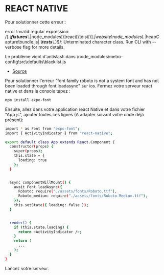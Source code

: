 # REACT NATIVE

Pour solutionner cette erreur : 

error Invalid regular expression: /(.*\\__fixtures__\\.*|node_modules[\\\]react[\\\]dist[\\\].*|website\\node_modules\\.*|heapCapture\\bundle\.js|.*\\__tests__\\.*)$/: Unterminated character class. Run CLI with --verbose flag for more details.

Le problème vient d'antislash dans \node_modules\metro-config\src\defaults\blacklist.js

- [Source](https://stackoverflow.com/questions/58120990/question-getting-error-on-react-native-start)



Pour solutionner l'erreur "font family roboto is not a system font and has not been loaded through font.loadasync" sur ios. Fermez votre serveur react native et dans la console tapez :
```bash
npm install expo-font
```
Ensuite, allez dans votre application react Native et dans votre fichier "App js", ajouter toutes ces lignes (A adapter suivant votre code déjà présent):

```bash
import * as Font from "expo-font";
import { ActivityIndicator } from "react-native";

export default class App extends React.Component {
  constructor(props) {
    super(props);
    this.state = {
      loading: true
    };
  }


  async componentWillMount() {
    await Font.loadAsync({
      Roboto: require("./assets/fonts/Roboto.ttf"),
      Roboto_medium: require("./assets/fonts/Roboto-Medium.ttf"),
    });
    this.setState({ loading: false });
  }


  render() {
    if (this.state.loading) {
      return <ActivityIndicator />;
    }
    return (
      ...
    );
  }
}
```
Lancez votre serveur.

